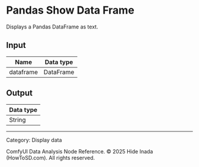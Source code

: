 # Pandas Show Data Frame
Displays a Pandas DataFrame as text.

## Input
| Name | Data type |
|---|---|
| dataframe | DataFrame |

## Output
| Data type |
|---|
| String |

<HR>
Category: Display data

ComfyUI Data Analysis Node Reference. © 2025 Hide Inada (HowToSD.com). All rights reserved.
